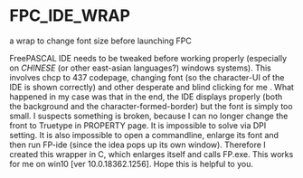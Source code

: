 # FPC_IDE_WRAP
a wrap to change font size before launching FPC

FreePASCAL IDE needs to be tweaked before working properly (especially on *CHINESE* (or other east-asian languages?) windows systems). This involves chcp to 437 codepage, changing font (so the character-UI of the IDE is shown correctly) and other desperate and blind clicking for me . What happened in my case  was that in the end, the IDE displays properly (both the background and the character-formed-border) but the font is simply too small. I suspects something is broken, because I can no longer change the front to Truetype in PROPERTY page. It is impossible to solve via DPI setting. It is also impossible to open a commandline, enlarge its font and then run FP-ide (since the idea pops up its own window). Therefore I created this wrapper in C, which enlarges itself and calls FP.exe. This works for me on win10 [ver 10.0.18362.1256]. Hope this is helpful to  you.
